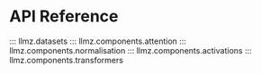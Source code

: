 # API Reference

::: llmz.datasets
::: llmz.components.attention
::: llmz.components.normalisation
::: llmz.components.activations
::: llmz.components.transformers
